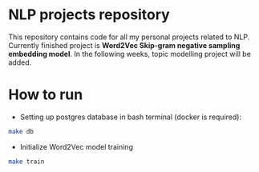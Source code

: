 # NLP projects repository

This repository contains code for all my personal projects related to NLP. Currently finished project is **Word2Vec
Skip-gram negative sampling embedding model**. In the following weeks, topic modelling project will be added.

# How to run
- Setting up postgres database in bash terminal (docker is required):
```bash
make db
```

- Initialize Word2Vec model training
```bash
make train
```
